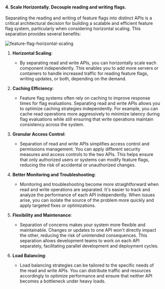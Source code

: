 #### 4. Scale Horizontally. Decouple reading and writing flags.

Separating the reading and writing of feature flags into distinct APIs is a critical architectural decision for building a scalable and efficient feature flag system, particularly when considering horizontal scaling. This separation provides several benefits:

![feature-flag-horizontal-scaling](https://github.com/Unleash/unleash/assets/87366358/92135dea-917a-45c8-87e4-515b2a48daa9)

1. **Horizontal Scaling**:

   - By separating read and write APIs, you can horizontally scale each component independently. This enables you to add more servers or containers to handle increased traffic for reading feature flags, writing updates, or both, depending on the demand.

2. **Caching Efficiency**:

   - Feature flag systems often rely on caching to improve response times for flag evaluations. Separating read and write APIs allows you to optimize caching strategies independently. For example, you can cache read operations more aggressively to minimize latency during flag evaluations while still ensuring that write operations maintain consistency across the system.

3. **Granular Access Control**:

   - Separation of read and write APIs simplifies access control and permissions management. You can apply different security measures and access controls to the two APIs. This helps ensure that only authorized users or systems can modify feature flags, reducing the risk of accidental or unauthorized changes.

4. **Better Monitoring and Troubleshooting**:

   - Monitoring and troubleshooting become more straightforward when read and write operations are separated. It's easier to track and analyze the performance of each API independently. When issues arise, you can isolate the source of the problem more quickly and apply targeted fixes or optimizations.

5. **Flexibility and Maintenance**:

   - Separation of concerns makes your system more flexible and maintainable. Changes or updates to one API won't directly impact the other, reducing the risk of unintended consequences. This separation allows development teams to work on each API separately, facilitating parallel development and deployment cycles.

6. **Load Balancing**:

   - Load balancing strategies can be tailored to the specific needs of the read and write APIs. You can distribute traffic and resources accordingly to optimize performance and ensure that neither API becomes a bottleneck under heavy loads.

